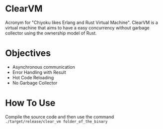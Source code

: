 # ClearVM

Acronym for "Chiyoku likes Erlang and Rust Virtual Machine". ClearVM is a virtual machine that aims to have a easy concurrency without garbage collector using the ownership model of Rust.

# Objectives

- Asynchronous communication
- Error Handling with Result
- Hot Code Reloading
- No Garbage Collector

# How To Use

Compile the source code and then use the command
`./target/release/clear_vm folder_of_the_binary`
